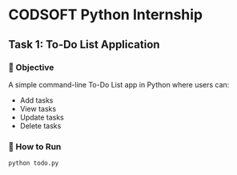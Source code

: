 # CODSOFT Python Internship
## Task 1: To-Do List Application

### 📌 Objective
A simple command-line To-Do List app in Python where users can:
- Add tasks
- View tasks
- Update tasks
- Delete tasks

### 🚀 How to Run
```bash
python todo.py

